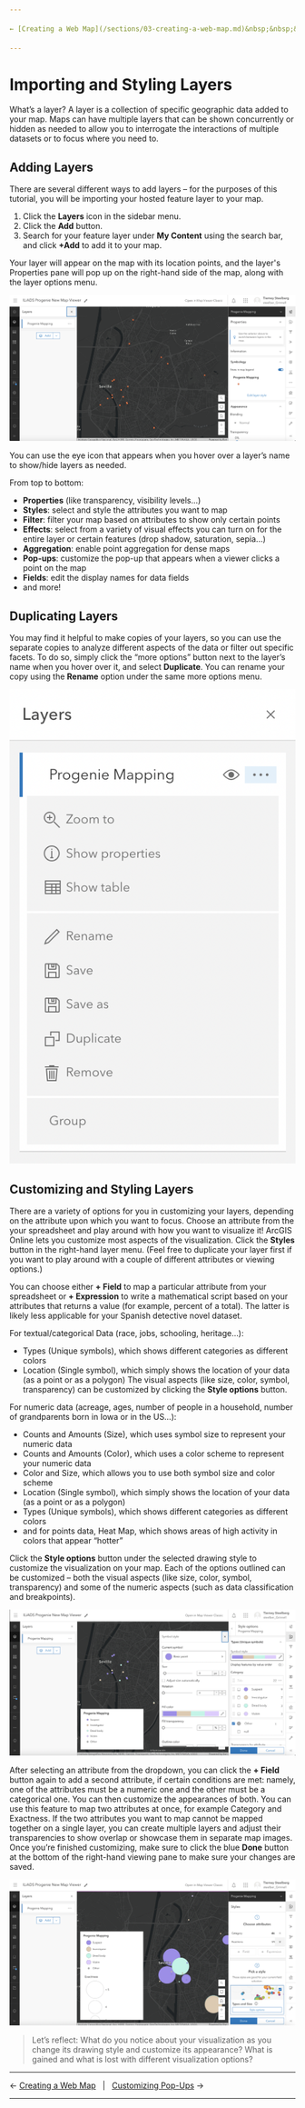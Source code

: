 ```yaml
---

← [Creating a Web Map](/sections/03-creating-a-web-map.md)&nbsp;&nbsp;&nbsp;|&nbsp;&nbsp;&nbsp;[Customizing Pop-Ups](/sections/05-customizing-pop-ups.md) →

---
```


# Importing and Styling Layers
What’s a layer? A layer is a collection of specific geographic data added to your map. Maps can have multiple layers that can be shown concurrently or hidden as needed to allow you to interrogate the interactions of multiple datasets or to focus where you need to.

## Adding Layers
There are several different ways to add layers – for the purposes of this tutorial, you will be importing your hosted feature layer to your map. 

1. Click the **Layers** icon in the sidebar menu.
2. Click the **Add** button.
3. Search for your feature layer under **My Content** using the search bar, and click **+Add** to add it to your map.

Your layer will appear on the map with its location points, and the layer's Properties pane will pop up on the right-hand side of the map, along with the layer options menu. 

![Screenshot of a layer on an ArcGIS online map, with panes of information on either side of the map](/images/AO-new-layer-added.png)

You can use the eye icon that appears when you hover over a layer’s name to show/hide layers as needed.

From top to bottom:
* **Properties** (like transparency, visibility levels...)
* **Styles**: select and style the attributes you want to map
* **Filter**: filter your map based on attributes to show only certain points
* **Effects**: select from a variety of visual effects you can turn on for the entire layer or certain features (drop shadow, saturation, sepia...)
* **Aggregation**: enable point aggregation for dense maps
* **Pop-ups**: customize the pop-up that appears when a viewer clicks a point on the map
* **Fields**: edit the display names for data fields
* and more!

## Duplicating Layers
You may find it helpful to make copies of your layers, so you can use the separate copies to analyze different aspects of the data or filter out specific facets. To do so, simply click the “more options” button next to the layer’s name when you hover over it, and select **Duplicate**. You can rename your copy using the **Rename** option under the same more options menu.

![Screenshot of the ArcGIS Online layer options](/images/AO-new-layer-options.png)

## Customizing and Styling Layers
There are a variety of options for you in customizing your layers, depending on the attribute upon which you want to focus. Choose an attribute from the your spreadsheet and play around with how you want to visualize it! ArcGIS Online lets you customize most aspects of the visualization. Click the **Styles** button in the right-hand layer menu. (Feel free to duplicate your layer first if you want to play around with a couple of different attributes or viewing options.)

You can choose either **+ Field** to map a particular attribute from your spreadsheet or **+ Expression** to write a mathematical script based on your attributes that returns a value (for example, percent of a total). The latter is likely less applicable for your Spanish detective novel dataset.

For textual/categorical Data (race, jobs, schooling, heritage…):
* Types (Unique symbols), which shows different categories as different colors
* Location (Single symbol), which simply shows the location of your data (as a point or as a polygon)
The visual aspects (like size, color, symbol, transparency) can be customized by clicking the **Style options** button.

For numeric data (acreage, ages, number of people in a household, number of grandparents born in Iowa or in the US…):
* Counts and Amounts (Size), which uses symbol size to represent your numeric data
* Counts and Amounts (Color), which uses a color scheme to represent your numeric data
* Color and Size, which allows you to use both symbol size and color scheme
* Location (Single symbol), which simply shows the location of your data (as a point or as a polygon)
* Types (Unique symbols), which shows different categories as different colors
* and for points data, Heat Map, which shows areas of high activity in colors that appear “hotter”

Click the **Style options** button under the selected drawing style to customize the visualization on your map. Each of the options outlined can be customized – both the visual aspects (like size, color, symbol, transparency) and some of the numeric aspects (such as data classification and breakpoints).

![Screenshot of an ArcGIS Online map with Symbol Style and Style options panes open on the right.](/images/AO-new-layer-styling.png)

After selecting an attribute from the dropdown, you can click the **+ Field** button again to add a second attribute, if certain conditions are met: namely, one of the attributes must be a numeric one and the other must be a categorical one. You can then customize the appearances of both. You can use this feature to map two attributes at once, for example Category and Exactness. If the two attributes you want to map cannot be mapped together on a single layer, you can create multiple layers and adjust their transparencies to show overlap or showcase them in separate map images. Once you’re finished customizing, make sure to click the blue **Done** button at the bottom of the right-hand viewing pane to make sure your changes are saved.

![Screenshot of an ArcGIS Online layer with two attributes mapped](/images/AO-new-two-attributes.png)

> Let’s reflect:
> What do you notice about your visualization as you change its drawing style and customize its appearance?
> What is gained and what is lost with different visualization options?

---

← [Creating a Web Map](/sections/03-creating-a-web-map.md)&nbsp;&nbsp;&nbsp;|&nbsp;&nbsp;&nbsp;[Customizing Pop-Ups](/sections/05-customizing-pop-ups.md) →

---
